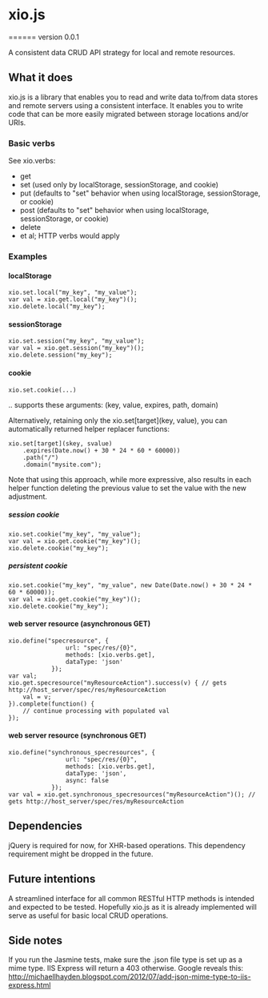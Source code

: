 # xio.js
======
version 0.0.1

A consistent data CRUD API strategy for local and remote resources.

## What it does

xio.js is a library that enables you to read and write data to/from data stores and remote servers using a consistent interface. It enables you to write code that can be more easily migrated between storage locations and/or URIs.

### Basic verbs

See xio.verbs:

- get
- set (used only by localStorage, sessionStorage, and cookie)
- put (defaults to "set" behavior when using localStorage, sessionStorage, or cookie)
- post (defaults to "set" behavior when using localStorage, sessionStorage, or cookie)
- delete
- et al; HTTP verbs would apply

### Examples

#### localStorage

    xio.set.local("my_key", "my_value");
    var val = xio.get.local("my_key")();
    xio.delete.local("my_key");
  
#### sessionStorage

    xio.set.session("my_key", "my_value");
    var val = xio.get.session("my_key")();
    xio.delete.session("my_key");
	
#### cookie

    xio.set.cookie(...)
	
.. supports these arguments: (key, value, expires, path, domain)

Alternatively, retaining only the xio.set[target](key, value), you can automatically returned helper replacer functions:

    xio.set[target](skey, svalue)
        .expires(Date.now() + 30 * 24 * 60 * 60000))
        .path("/")
        .domain("mysite.com");

Note that using this approach, while more expressive, also results in each helper function deleting the previous value to set the value with the new adjustment.
  
##### session cookie

    xio.set.cookie("my_key", "my_value");
    var val = xio.get.cookie("my_key")();
    xio.delete.cookie("my_key");

##### persistent cookie

    xio.set.cookie("my_key", "my_value", new Date(Date.now() + 30 * 24 * 60 * 60000));
    var val = xio.get.cookie("my_key")();
    xio.delete.cookie("my_key");

#### web server resource (asynchronous GET)

    xio.define("specresource", {
                    url: "spec/res/{0}",
                    methods: [xio.verbs.get],
                    dataType: 'json'
                });
    var val;
    xio.get.specresource("myResourceAction").success(v) { // gets http://host_server/spec/res/myResourceAction
        val = v;
    }).complete(function() {
        // continue processing with populated val
    });

#### web server resource (synchronous GET)

    xio.define("synchronous_specresources", {
                    url: "spec/res/{0}",
                    methods: [xio.verbs.get],
                    dataType: 'json',
                    async: false
                });
    var val = xio.get.synchronous_specresources("myResourceAction")(); // gets http://host_server/spec/res/myResourceAction


## Dependencies

jQuery is required for now, for XHR-based operations. This dependency requirement might be dropped in the future.

## Future intentions

A streamlined interface for all common RESTful HTTP methods is intended and expected to be tested. Hopefully xio.js as it is already implemented will serve as useful for basic local CRUD operations.

## Side notes

If you run the Jasmine tests, make sure the .json file type is set up as a mime type. IIS Express will return a 403 otherwise. Google reveals this: http://michaellhayden.blogspot.com/2012/07/add-json-mime-type-to-iis-express.html